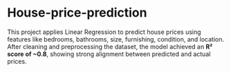 # House-price-prediction
This project applies Linear Regression to predict house prices using features like bedrooms, bathrooms, size, furnishing, condition, and location.   After cleaning and preprocessing the dataset, the model achieved an **R² score of ~0.8**, showing strong alignment between predicted and actual prices.

